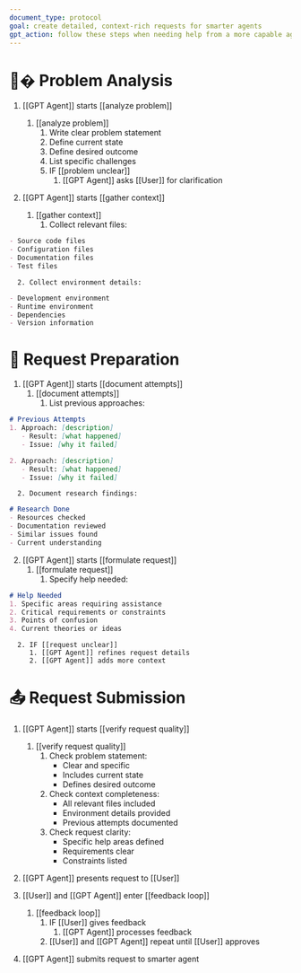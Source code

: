 ```yaml
---
document_type: protocol
goal: create detailed, context-rich requests for smarter agents
gpt_action: follow these steps when needing help from a more capable agent
---
```


# 🧱� Problem Analysis

1. [[GPT Agent]] starts [[analyze problem]]
   1. [[analyze problem]]
      1. Write clear problem statement
      2. Define current state
      3. Define desired outcome
      4. List specific challenges
      5. IF [[problem unclear]]
         1. [[GPT Agent]] asks [[User]] for clarification

2. [[GPT Agent]] starts [[gather context]]
   1. [[gather context]]
      1. Collect relevant files:
```markdown
- Source code files
- Configuration files
- Documentation files
- Test files
```
      2. Collect environment details:
```markdown
- Development environment
- Runtime environment
- Dependencies
- Version information
```

# 📝 Request Preparation

1. [[GPT Agent]] starts [[document attempts]]
   1. [[document attempts]]
      1. List previous approaches:
```markdown
# Previous Attempts
1. Approach: [description]
   - Result: [what happened]
   - Issue: [why it failed]

2. Approach: [description]
   - Result: [what happened]
   - Issue: [why it failed]
```
      2. Document research findings:
```markdown
# Research Done
- Resources checked
- Documentation reviewed
- Similar issues found
- Current understanding
```

2. [[GPT Agent]] starts [[formulate request]]
   1. [[formulate request]]
      1. Specify help needed:
```markdown
# Help Needed
1. Specific areas requiring assistance
2. Critical requirements or constraints
3. Points of confusion
4. Current theories or ideas
```
      2. IF [[request unclear]]
         1. [[GPT Agent]] refines request details
         2. [[GPT Agent]] adds more context

# 📤 Request Submission

1. [[GPT Agent]] starts [[verify request quality]]
   1. [[verify request quality]]
      1. Check problem statement:
         - Clear and specific
         - Includes current state
         - Defines desired outcome
      2. Check context completeness:
         - All relevant files included
         - Environment details provided
         - Previous attempts documented
      3. Check request clarity:
         - Specific help areas defined
         - Requirements clear
         - Constraints listed

2. [[GPT Agent]] presents request to [[User]]

3. [[User]] and [[GPT Agent]] enter [[feedback loop]]
   1. [[feedback loop]]
      1. IF [[User]] gives feedback
         1. [[GPT Agent]] processes feedback
      2. [[User]] and [[GPT Agent]] repeat until [[User]] approves

4. [[GPT Agent]] submits request to smarter agent